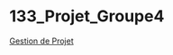 # 133_Projet_Groupe4

[Gestion de Projet](https://eduetatfr-my.sharepoint.com/:x:/r/personal/max_langenegger_studentfr_ch/Documents/Fichiers%20de%20conversation%20Microsoft%20Teams/133_GESTPROJ_LANGENEGGER_Max-NEVES_Gustavo.xlsx?d=wc9fd819f73704cdf8df218b8cd749a0b&csf=1&web=1&e=R5lWb6)
